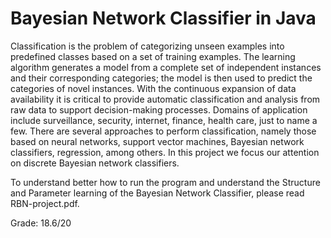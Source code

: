 # Bayesian Network Classifier in Java
Classification is the problem of categorizing unseen examples into predefined classes based on
a set of training examples. The learning algorithm generates a model from a complete set of
independent instances and their corresponding categories; the model is then used to predict the
categories of novel instances.
With the continuous expansion of data availability it is critical to provide automatic classification and analysis from raw data to support decision-making processes. Domains of application
include surveillance, security, internet, finance, health care, just to name a few.
There are several approaches to perform classification, namely those based on neural networks,
support vector machines, Bayesian network classifiers, regression, among others. In this project
we focus our attention on discrete Bayesian network classifiers.

To understand better how to run the program and understand the Structure and Parameter learning of the Bayesian Network Classifier, please read RBN-project.pdf.

Grade: 18.6/20
